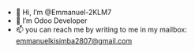 - 👋 Hi, I’m @Emmanuel-2KLM7
- 👀 I’m Odoo Developer
- 📫 you can reach me by writing to me in my mailbox: emmanuelkisimba2807@gmail.com

<!---
Emmanuel-2KLM7/Emmanuel-2KLM7 is a ✨ special ✨ repository because its `README.md` (this file) appears on your GitHub profile.
You can click the Preview link to take a look at your changes.
--->
